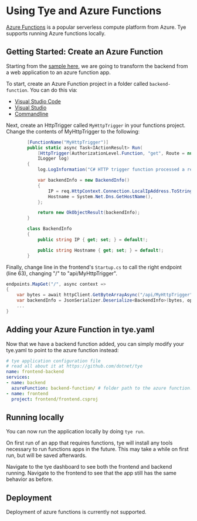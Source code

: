 # Using Tye and Azure Functions

[Azure Functions](https://azure.microsoft.com/en-us/services/functions/) is a popular serverless compute platform from Azure. Tye supports running Azure functions locally.

## Getting Started: Create an Azure Function

Starting from the [sample here](https://github.com/dotnet/tye/tree/master/samples/frontend-backend), we are going to transform the backend from a web application to an azure function app.

To start, create an Azure Function project in a folder called `backend-function`. You can do this via:
- [Visual Studio Code](https://docs.microsoft.com/en-us/azure/azure-functions/functions-create-first-function-vs-code?pivots=programming-language-csharp)
- [Visual Studio](https://docs.microsoft.com/en-us/azure/azure-functions/functions-create-your-first-function-visual-studio)
- [Commandline](https://docs.microsoft.com/en-us/azure/azure-functions/functions-create-first-azure-function-azure-cli?tabs=bash%2Cbrowser&pivots=programming-language-csharp)

Next, create an HttpTrigger called `MyHttpTrigger` in your functions project. Change the contents of MyHttpTrigger to the following:

```c#
        [FunctionName("MyHttpTrigger")]
        public static async Task<IActionResult> Run(
            [HttpTrigger(AuthorizationLevel.Function, "get", Route = null)] HttpRequest req,
            ILogger log)
        {
            log.LogInformation("C# HTTP trigger function processed a request.");

            var backendInfo = new BackendInfo()
            {
                IP = req.HttpContext.Connection.LocalIpAddress.ToString(),
                Hostname = System.Net.Dns.GetHostName(),
            };

            return new OkObjectResult(backendInfo);
        }

        class BackendInfo
        {
            public string IP { get; set; } = default!;

            public string Hostname { get; set; } = default!;
        }
```

Finally, change line in the frontend's `Startup.cs` to call the right endpoint (line 63), changing "/" to "api/MyHttpTrigger".

```c#
endpoints.MapGet("/", async context =>
{
    var bytes = await httpClient.GetByteArrayAsync("/api/MyHttpTrigger");
    var backendInfo = JsonSerializer.Deserialize<BackendInfo>(bytes, options);
    ...
}
```

## Adding your Azure Function in tye.yaml

Now that we have a backend function added, you can simply modify your tye.yaml to point to the azure function instead:

```yaml
# tye application configuration file
# read all about it at https://github.com/dotnet/tye
name: frontend-backend
services:
- name: backend
  azureFunction: backend-function/ # folder path to the azure function.
- name: frontend
  project: frontend/frontend.csproj
```

## Running locally

You can now run the application locally by doing `tye run`.

On first run of an app that requires functions, tye will install any tools necessary to run functions apps in the future. This may take a while on first run, but will be saved afterwards.

Navigate to the tye dashboard to see both the frontend and backend running. Navigate to the frontend to see that the app still has the same behavior as before.

## Deployment

Deployment of azure functions is currently not supported.

